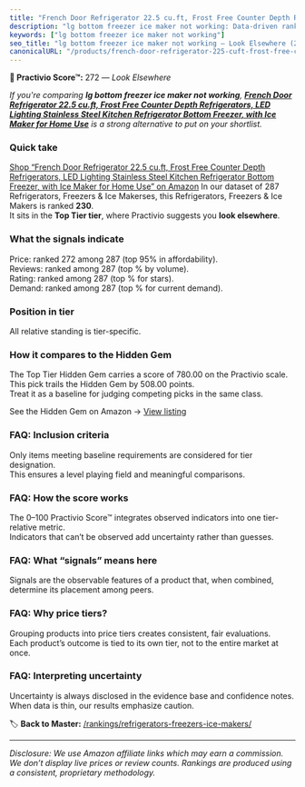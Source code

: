 ```yaml
---
title: "French Door Refrigerator 22.5 cu.ft, Frost Free Counter Depth Refrigerators, LED Lighting Stainless Steel Kitchen Refrigerator Bottom Freezer, with Ice Maker for Home Use"
description: "lg bottom freezer ice maker not working: Data-driven ranking using the Practivio Score™. Positioned by quality, value, demand, findability, momentum."
keywords: ["lg bottom freezer ice maker not working"]
seo_title: "lg bottom freezer ice maker not working — Look Elsewhere (2025)"
canonicalURL: "/products/french-door-refrigerator-225-cuft-frost-free-counter-depth-refrigerators-led-lighting-stainless-steel-kitchen-refrigerator-bottom-freezer-with-ice-maker-for-home-use-B0D3X6VLYW/"
---
```


**🚫 Practivio Score™:** 272 — _Look Elsewhere_


*If you're comparing **lg bottom freezer ice maker not working**, **[French Door Refrigerator 22.5 cu.ft, Frost Free Counter Depth Refrigerators, LED Lighting Stainless Steel Kitchen Refrigerator Bottom Freezer, with Ice Maker for Home Use](https://www.amazon.com/dp/B0D3X6VLYW?tag=practivio-20)** is a strong alternative to put on your shortlist.*
### Quick take
[Shop “French Door Refrigerator 22.5 cu.ft, Frost Free Counter Depth Refrigerators, LED Lighting Stainless Steel Kitchen Refrigerator Bottom Freezer, with Ice Maker for Home Use” on Amazon](https://www.amazon.com/dp/B0D3X6VLYW?tag=practivio-20)
In our dataset of 287 Refrigerators, Freezers & Ice Makerses, this Refrigerators, Freezers & Ice Makers is ranked **230**.  
It sits in the **Top Tier tier**, where Practivio suggests you **look elsewhere**.

### What the signals indicate
Price: ranked 272 among 287 (top 95% in affordability).  
Reviews: ranked  among 287 (top % by volume).  
Rating: ranked  among 287 (top % for stars).  
Demand: ranked  among 287 (top % for current demand).

### Position in tier
All relative standing is tier-specific.

### How it compares to the Hidden Gem
The Top Tier Hidden Gem carries a score of 780.00 on the Practivio scale.  
This pick trails the Hidden Gem by 508.00 points.  
Treat it as a baseline for judging competing picks in the same class.  

See the Hidden Gem on Amazon → [View listing](https://www.amazon.com/dp/B07W48P1HK?tag=practivio-20)

### FAQ: Inclusion criteria
Only items meeting baseline requirements are considered for tier designation.  
This ensures a level playing field and meaningful comparisons.

### FAQ: How the score works
The 0–100 Practivio Score™ integrates observed indicators into one tier-relative metric.  
Indicators that can’t be observed add uncertainty rather than guesses.

### FAQ: What “signals” means here
Signals are the observable features of a product that, when combined, determine its placement among peers.

### FAQ: Why price tiers?
Grouping products into price tiers creates consistent, fair evaluations.  
Each product’s outcome is tied to its own tier, not to the entire market at once.

### FAQ: Interpreting uncertainty
Uncertainty is always disclosed in the evidence base and confidence notes.  
When data is thin, our results emphasize caution.


🏷️ **Back to Master:** [/rankings/refrigerators-freezers-ice-makers/](/rankings/refrigerators-freezers-ice-makers/)

---
_Disclosure: We use Amazon affiliate links which may earn a commission. We don’t display live prices or review counts. Rankings are produced using a consistent, proprietary methodology._
